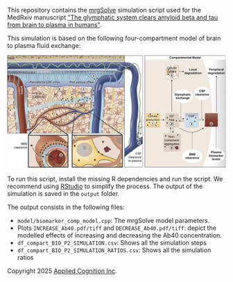 This repository contains the [mrgSolve](https://mrgsolve.org/) simulation script used for the MedRxiv manuscript ["The
glymphatic system clears amyloid beta and tau from brain to plasma in humans"](https://doi.org/10.1101/2024.07.30.24311248).

This simulation is based on the following four-compartment model of brain to plasma fluid exchange:

![four_compartment_model](./four_compartment_model.jpg)

To run this script, install the missing R dependencies and run the script. We recommend
using [RStudio](https://posit.co/download/rstudio-desktop/) to simplify the process. The output of the simulation is
saved in the `output` folder.

The output consists in the following files:

* `model/biomarker_comp_model.cpp`: The mrgSolve model parameters.
* Plots `INCREASE_Ab40.pdf/tiff` and `DECREASE_Ab40.pdf/tiff`: depict the modelled effects of increasing and decreasing
  the Ab40 concentration.
* `df_compart_BIO_P2_SIMULATION.csv`: Shows all the simulation steps
* `df_compart_BIO_P2_SIMULATION_RATIOS.csv`: Shows all the simulation ratios

Copyright 2025 [Applied Cognition Inc](https://appliedcognition.com/).